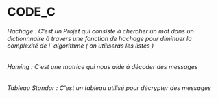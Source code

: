 #                       CODE_C
###### Hachage  : C'est un Projet  qui consiste à chercher un mot dans un dictionnnaire  à travers une fonction de hachage pour diminuer la complexité de l' algorithme ( on utiliseras les listes  )

######  Haming :  C'est une  matrice  qui nous aide à décoder des messages 

######  Tableau  Standar  : C'est un tableau utilisé pour décrypter des messages  
